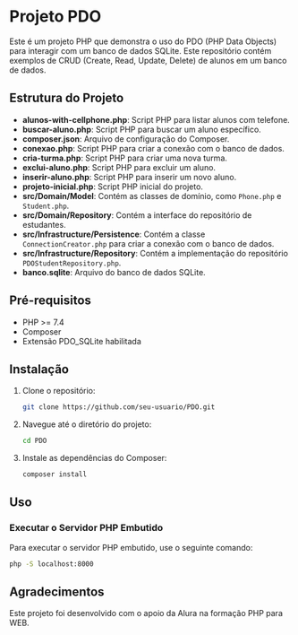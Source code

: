 # Projeto PDO

Este é um projeto PHP que demonstra o uso do PDO (PHP Data Objects) para interagir com um banco de dados SQLite. Este repositório contém exemplos de CRUD (Create, Read, Update, Delete) de alunos em um banco de dados.

## Estrutura do Projeto

- **alunos-with-cellphone.php**: Script PHP para listar alunos com telefone.
- **buscar-aluno.php**: Script PHP para buscar um aluno específico.
- **composer.json**: Arquivo de configuração do Composer.
- **conexao.php**: Script PHP para criar a conexão com o banco de dados.
- **cria-turma.php**: Script PHP para criar uma nova turma.
- **exclui-aluno.php**: Script PHP para excluir um aluno.
- **inserir-aluno.php**: Script PHP para inserir um novo aluno.
- **projeto-inicial.php**: Script PHP inicial do projeto.
- **src/Domain/Model**: Contém as classes de domínio, como `Phone.php` e `Student.php`.
- **src/Domain/Repository**: Contém a interface do repositório de estudantes.
- **src/Infrastructure/Persistence**: Contém a classe `ConnectionCreator.php` para criar a conexão com o banco de dados.
- **src/Infrastructure/Repository**: Contém a implementação do repositório `PDOStudentRepository.php`.
- **banco.sqlite**: Arquivo do banco de dados SQLite.

## Pré-requisitos

- PHP >= 7.4
- Composer
- Extensão PDO_SQLite habilitada

## Instalação

1. Clone o repositório:

    ```sh
    git clone https://github.com/seu-usuario/PDO.git
    ```

2. Navegue até o diretório do projeto:

    ```sh
    cd PDO
    ```

3. Instale as dependências do Composer:

    ```sh
    composer install
    ```

## Uso

### Executar o Servidor PHP Embutido

Para executar o servidor PHP embutido, use o seguinte comando:

```sh
php -S localhost:8000
```

## Agradecimentos

Este projeto foi desenvolvido com o apoio da Alura na formação PHP para WEB.
